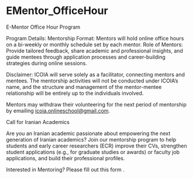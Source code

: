 # EMentor_OfficeHour
E-Mentor Office Hour Program

Program Details:
Mentorship Format: Mentors will hold online office hours on a bi-weekly or monthly schedule set by each mentor.
Role of Mentors: Provide tailored feedback, share academic and professional insights, and guide mentees through application processes and career-building strategies during online sessions.



Disclaimer:
ICOIA will serve solely as a facilitator, connecting mentors and mentees. The mentorship activities will not be conducted under ICOIA’s name, and the structure and management of the mentor-mentee relationship will be entirely up to the individuals involved.

Mentors may withdraw their volunteering for the next period of mentorship by emailing icoia.onlineschool@gmail.com.



Call for Iranian Academics

Are you an Iranian academic passionate about empowering the next generation of Iranian academics? Join our mentorship program to help students and early career researchers (ECR) improve their CVs, strengthen student applications (e.g., for graduate studies or awards) or faculty job applications, and build their professional profiles.

Interested in Mentoring? Please fill out this form . 
